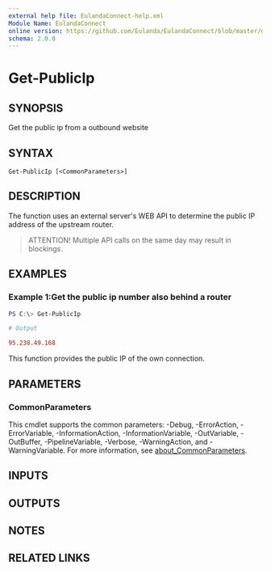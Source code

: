 ```yaml
---
external help file: EulandaConnect-help.xml
Module Name: EulandaConnect
online version: https://github.com/Eulanda/EulandaConnect/blob/master/docs/Get-PublicIp.md
schema: 2.0.0
---
```


# Get-PublicIp

## SYNOPSIS
Get the public ip from a outbound website

## SYNTAX

```
Get-PublicIp [<CommonParameters>]
```

## DESCRIPTION
The function uses an external server's WEB API to determine the public IP address of the upstream router.

> ATTENTION! Multiple API calls on the same day may result in blockings.

## EXAMPLES

### Example 1:Get the public ip number also behind a router
```powershell
PS C:\> Get-PublicIp
```

```ini
# Output

95.238.49.168
```

This function provides the public IP of the own connection.

## PARAMETERS

### CommonParameters
This cmdlet supports the common parameters: -Debug, -ErrorAction, -ErrorVariable, -InformationAction, -InformationVariable, -OutVariable, -OutBuffer, -PipelineVariable, -Verbose, -WarningAction, and -WarningVariable. For more information, see [about_CommonParameters](http://go.microsoft.com/fwlink/?LinkID=113216).

## INPUTS

## OUTPUTS

## NOTES

## RELATED LINKS
